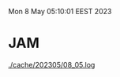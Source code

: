 Mon  8 May 05:10:01 EEST 2023
# JAM
<a href='./cache/202305/08_05.log'>./cache/202305/08_05.log</a>
